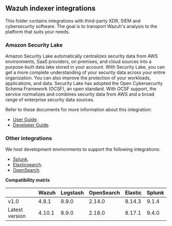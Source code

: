 ## Wazuh indexer integrations

This folder contains integrations with third-party XDR, SIEM and cybersecurity software.
The goal is to transport Wazuh's analysis to the platform that suits your needs.

### Amazon Security Lake

Amazon Security Lake automatically centralizes security data from AWS environments, SaaS providers,
on premises, and cloud sources into a purpose-built data lake stored in your account. With Security Lake,
you can get a more complete understanding of your security data across your entire organization. You can
also improve the protection of your workloads, applications, and data. Security Lake has adopted the
Open Cybersecurity Schema Framework (OCSF), an open standard. With OCSF support, the service normalizes
and combines security data from AWS and a broad range of enterprise security data sources.

Refer to these documents for more information about this integration:

- [User Guide](./amazon-security-lake/README.md).
- [Developer Guide](./amazon-security-lake/CONTRIBUTING.md).

### Other integrations

We host development environments to support the following integrations:

- [Splunk](./splunk/README.md).
- [Elasticsearch](./elastic/README.md).
- [OpenSearch](./opensearch/README.md).

**Compatibility matrix**

|                | Wazuh  | Logstash | OpenSearch | Elastic | Splunk |
| -------------- | ------ | -------- | ---------- | ------- | ------ |
| v1.0           | 4.8.1  | 8.9.0    | 2.14.0     | 8.14.3  | 9.1.4  |
| Latest version | 4.10.1 | 8.9.0    | 2.18.0     | 8.17.1  | 9.4.0  |
